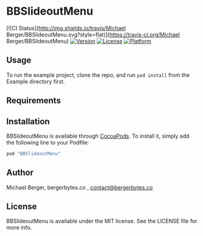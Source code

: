 # BBSlideoutMenu

[![CI Status](http://img.shields.io/travis/Michael Berger/BBSlideoutMenu.svg?style=flat)](https://travis-ci.org/Michael Berger/BBSlideoutMenu)
[![Version](https://img.shields.io/cocoapods/v/BBSlideoutMenu.svg?style=flat)](http://cocoapods.org/pods/BBSlideoutMenu)
[![License](https://img.shields.io/cocoapods/l/BBSlideoutMenu.svg?style=flat)](http://cocoapods.org/pods/BBSlideoutMenu)
[![Platform](https://img.shields.io/cocoapods/p/BBSlideoutMenu.svg?style=flat)](http://cocoapods.org/pods/BBSlideoutMenu)

## Usage

To run the example project, clone the repo, and run `pod install` from the Example directory first.

## Requirements

## Installation

BBSlideoutMenu is available through [CocoaPods](http://cocoapods.org). To install
it, simply add the following line to your Podfile:

```ruby
pod "BBSlideoutMenu"
```

## Author

Michael Berger, bergerbytes.co , contact@bergerbytes.co

## License

BBSlideoutMenu is available under the MIT license. See the LICENSE file for more info.
